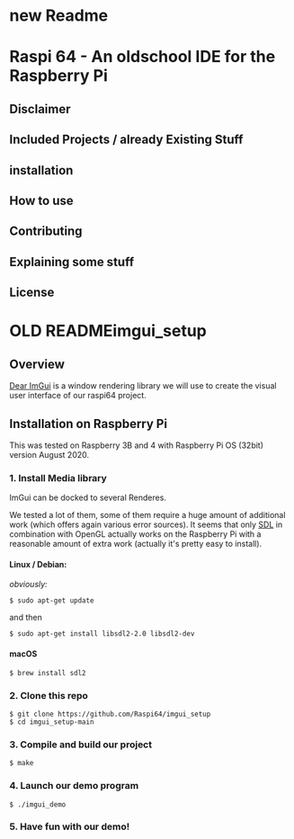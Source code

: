 # new Readme

# Raspi 64 - An oldschool IDE for the Raspberry Pi

## Disclaimer

## Included Projects / already Existing Stuff

## installation

## How to use

## Contributing

## Explaining some stuff

## License



# OLD READMEimgui_setup

## Overview

[Dear ImGui](https://github.com/ocornut/imgui) is a window rendering library we will use to create the visual user interface of our raspi64 project.

## Installation on Raspberry Pi

This was tested on Raspberry 3B and 4 with Raspberry Pi OS (32bit) version August 2020.

### 1. Install Media library

ImGui can be docked to several Renderes.

We tested a lot of them, some of them require a huge amount of additional work (which offers again various error sources).
It seems that only [SDL](https://www.libsdl.org) in combination with OpenGL actually works on the Raspberry Pi with a reasonable amount of extra work (actually it's pretty easy to install).

#### Linux / Debian:

_obviously:_

```
$ sudo apt-get update
```

and then

```
$ sudo apt-get install libsdl2-2.0 libsdl2-dev
```

#### macOS

```
$ brew install sdl2
```

### 2. Clone this repo

```
$ git clone https://github.com/Raspi64/imgui_setup
$ cd imgui_setup-main
```

### 3. Compile and build our project

```
$ make
```

### 4. Launch our demo program

```
$ ./imgui_demo
```

### 5. Have fun with our demo!
